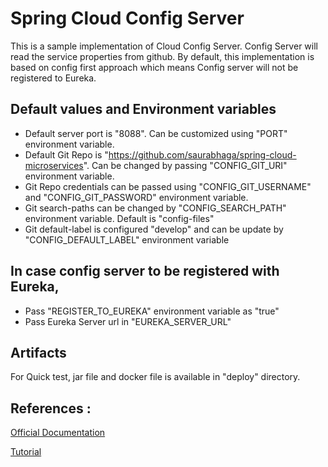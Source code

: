 # Spring Cloud Config Server 

This is a sample implementation of Cloud Config Server. Config Server will read the service properties from github. By default, this  implementation is based on config first approach which means Config server will not be registered to Eureka.

## Default values and Environment variables 
- Default server port is "8088". Can be customized using "PORT" environment variable.
- Default Git Repo is "https://github.com/saurabhaga/spring-cloud-microservices". Can be changed by passing "CONFIG_GIT_URI" environment variable.
- Git Repo credentials can be passed using "CONFIG_GIT_USERNAME" and "CONFIG_GIT_PASSWORD" environment variable.
- Git search-paths can be changed by "CONFIG_SEARCH_PATH" environment variable. Default is "config-files"
- Git default-label is configured "develop" and can be update by "CONFIG_DEFAULT_LABEL" environment variable

## In case config server to be registered with Eureka,
- Pass "REGISTER_TO_EUREKA" environment variable as "true"
- Pass Eureka Server url in "EUREKA_SERVER_URL"

## Artifacts
For Quick test, jar file and docker file is available in "deploy" directory.

## References :
[Official Documentation](https://docs.spring.io/spring-cloud-config/docs/current/reference/html/)

[Tutorial](https://saurabhaga.github.io/tutorials/pages/sb-config-server.html)

